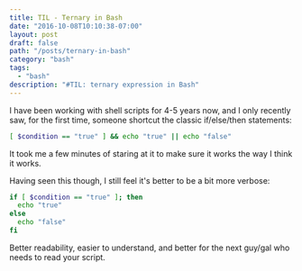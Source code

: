 ```yaml
---
title: TIL - Ternary in Bash
date: "2016-10-08T10:10:38-07:00"
layout: post
draft: false
path: "/posts/ternary-in-bash"
category: "bash"
tags:
  - "bash"
description: "#TIL: ternary expression in Bash"
---
```


I have been working with shell scripts for 4-5 years now, and I only recently saw, for the first time, someone shortcut the classic if/else/then statements:

```bash
[ $condition == "true" ] && echo "true" || echo "false"
```

It took me a few minutes of staring at it to make sure it works the way I think it works.

Having seen this though, I still feel it's better to be a bit more verbose:

```bash
if [ $condition == "true" ]; then
  echo "true"
else
  echo "false"
fi
```

Better readability, easier to understand, and better for the next guy/gal who needs to read your script.
